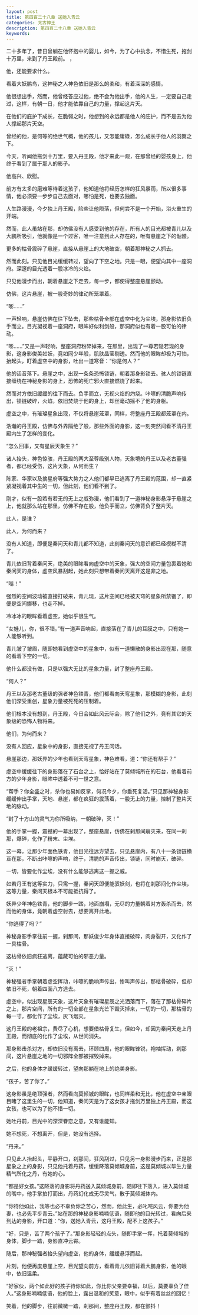 ```yaml
---
layout: post
title: 第四百二十八章 送她入青云
categories: 太古神王
description: 第四百二十八章 送她入青云
keywords:
---
```


二十多年了，昔日曾躺在他怀抱中的婴儿，如今，为了心中执念，不惜生死，拖剑十万里，来到了丹王殿前。 ，

他，还能要求什么。

看着大妖鹏鸟，这神秘之人神色依旧是那么的柔和，有着深深的感情。

他很想出手，然而，他曾经答应过他，绝不会为他出手，他的人生，一定要自己走过，这样，有朝一日，他才能依靠自己的力量，撑起这片天。

在他们的庇护下成长，在脆弱之时，他想到的永远都是他人的庇护，而不是去为他人撑起那片天空。

曾经的他，是何等的绝世气概，他的孩儿，又怎能庸碌，怎么成长于他人的羽翼之下。

今天，听闻他拖剑十万里，要入丹王殿，他才来此一观，在那曾经的婴孩身上，他终于看到了属于那人的影子。

他高兴、欣慰。

前方有太多的磨难等待着这孩子，他知道他将经历怎样的狂风暴雨，所以很多事情，他必须要一步步自己去面对，哪怕是死，也要去独面。

人生路漫漫，今夕独上丹王殿，险些让他陨落，但何尝不是一个开始，浴火重生的开端。

然而，此人虽站在那，却仿佛没有人感受到他的存在，所有人的目光都被青儿以及大鹏所吸引，他就像是一个过客，唯一注意到此人存在的，唯有悬崖之下的骷髅。

更多的枯骨震碎了悬崖，直接从悬崖上的大地破空，朝着那神秘之人抓去。

然而此刻。只见他目光缓缓转过，望向了下空之地。只是一眼，便望向其中一座洞府。深邃的目光透着一股冰冷的火焰。

只见他漫步而出，朝着悬崖之下走去，每一步，都使得整座悬崖颤动。

仿佛，这片悬崖，被一股奇妙的律动所笼罩着。

“嘭……”

一声轻响，悬崖仿佛在往下坠去，那些枯骨全部在虚空中化为尘埃，那身影依旧负手而立。目光凝视着一座洞府，眼眸好似利剑般，那洞府似也有着一股可怕的律动。

“嘭……”又是一声轻响，整座洞府粉碎掉来，在那里，出现了一尊若隐若现的身影，这身影俊美如妖，竟如同少年般，肌肤晶莹剔透。然而他的眼眸却极为可怕，抬起头，盯着虚空中的身影，吐出一道寒音：“你是何人？”

他的话音落下。悬崖之中，出现一条条恐怖锁链，朝着那身影锁去。骇人的锁链直接缠绕在神秘身影的身上，恐怖的死亡邪火直接燃烧了起来。

然而对方依旧缓缓的往下而去。负手而立，无视火焰的灼烧。咔嚓的清脆声响传出，锁链破碎，火焰，依旧焚烧于他的身上，却丝毫动摇不了他的身躯。

虚空之中，有璀璨星象出现，不仅将悬崖笼罩，同样，将整座丹王殿都笼罩在内。

浩瀚的丹王殿，仿佛与外界隔绝了般，那些外面的身影，这一刻突然间看不清丹王殿内生了怎样的变化。

“怎么回事，又有星辰天象生？”

诸人抬头，神色惊骇，丹王殿的两大至尊级别人物，天象境的丹王以及老古董强者，都已经受伤，这片天象，从何而生？

陈家、华家以及摘星府等强大势力之人他们都早已逃离了丹王殿的范围，却一直紧紧凝视着其中生的一切，但此刻，他们看不到了。

刚才，似有一股若有若无的无上之威弥漫，他们看到了一道神秘身影悬浮于悬崖之上，他就那么站在那里，仿佛不存在般，他负手而立，仿佛背负了整片天。

此人，是谁？

此人，为何而来？

没有人知道，即便是秦问天和青儿都不知道，此刻秦问天的意识都已经模糊不清了。

青儿依旧背着秦问天，绝美的眼眸看向虚空中的天象，强大的空间力量包裹着她和秦问天的身体，虚空风暴刮起，她此刻只想带着秦问天离开这是非之地。

“嗡！”

强烈的空间波动被直接打破来，青儿现，这片空间已经被天穹的星象所禁锢了，即便是空间挪移，也走不掉。

冷冰冰的眼眸看着虚空，她似乎很生气。

“女娃儿，你，很不错。”有一道声音响起，直接落在了青儿的耳膜之中，只有她一人能够听到。

青儿皱了皱眉，随即她看到虚空中的星象中，似有一道懒散的身影出现在那，随意的看着下空的一切。

他什么都没有做，只是以强大无比的星象力量，封了整座丹王殿。

“何人？”

丹王以及那老古董级的强者神色铁青，他们都看向天穹星象，那模糊的身影，此刻他们深受重创，星象力量被死死的压制着。

他们根本没有想到，丹王殿，今日会如此风云际会，除了他们之外，竟有其它的天象级的恐怖人物将来。

他们，为何而来？

没有人回应，星象中的身影，直接无视了丹王问话。

悬崖那边，那妖异的少年也看到天穹星象，神色难看，道：“你还有帮手？”

虚空中缓缓往下的身影落在了石台之上，恰好站在了莫倾城所在的石台，他看着前方的少年身影，眼眸中透着不可一世之意。

“帮手？你全盛之时，杀你也易如反掌，何况今夕，你垂死复活。”只见那神秘身影缓缓伸出手掌，天地、悬崖，都在疯狂的震荡着，一股无上的力量，控制了整片天地的脉动。

“封了十方山的灵气为你所吸纳，一朝破碎，灭！”

他的手掌一握，震撼的一幕出现了，整座悬崖，仿佛在刹那间崩灭来，在同一刹那，爆碎，化作了粉末、尘埃。

这一幕，让那少年面色铁青，他目光往远方望去，只见悬崖内，有八十一条锁链横亘在那，不断出咔嚓的声响，终于，清脆的声音传出，锁链，同时崩灭，破碎。

一切，皆要化作尘埃，没有什么能够逃离这一握之威。

如若丹王有这等实力，只需一握，秦问天即便能驭妖剑，也将在刹那间化作尘埃，这等力量，秦问天根本不可能抵抗得了。

妖异少年神色铁青，他的脚步一踏，地面崩塌，无尽的力量朝着对方轰杀而去，然而他的身体，竟朝着虚空射去，想要离开此地。

“你逃得了吗？”

神秘身影手掌往前一握，刹那间，那妖俊少年身体直接破碎，肉身裂开，又化作了一具枯骨。

这枯骨依旧疯狂逃离，蕴藏可怕的邪恶力量。

“灭！”

神秘强者手掌朝着虚空挥动，咔嚓的脆响声传出，惨叫声传出，那枯骨破碎，但却依旧不死，朝着四面八方逃去。

虚空中，似出现星辰天象，这片天象有璀璨星辰之光洒落而下，落在了那枯骨碎片之上，那片空间，所有的一切全部在星象光芒下毁灭掉来，一切的一切，那枯骨的每一寸，都化作了尘埃，灰飞烟灭。

这丹王殿的老祖宗，费尽了心机，想要借枯骨复生，但如今，却因为秦问天走上丹王殿，而彻底的化作了尘埃，从世间消失。

那身影击杀对方，却依旧没有离去，环顾四周，他的眼眸锋锐，袍袖挥动，刹那间，这片悬崖之地的一切邪阵全部被摧毁掉来。

之后，他的身体才缓缓转过，望向那躺在地上的绝美身影。

“孩子，苦了你了。”

这身影虽是绝顶强者，然而看向莫倾城的眼眸，也同样柔和无比，他在虚空中亲眼目睹了这里生的一切，他知道，秦问天是为了这女孩才拖剑万里独上丹王殿，而这女孩，也可以为了他不惜一切。

她吐丹前，目光中的深深眷恋之意，又有谁能知。

她不想死，不想离开，但是，她没有选择。

“丹来。”

只见此人抬起头，平静开口，刹那间，狂风刮过，只见另一身影漫步而来，正是那星象之上的身影，只见他托着丹药，缓缓降落莫倾城身前，这是莫倾城以毕生力量精气所化之丹，有她的心。

“都是好女孩。”这降落的身影将丹药送入莫倾城身前，随即往下落入，进入莫倾城的嘴中，他手掌拍打而出，丹药幻化成无尽灵气，散于莫倾城体内。

“你待他如此，我等也必不辜负你之苦心，然而，他此生，必叱咤风云，你要为他妻，也必先平步青云。”站在那的神秘身影喃喃低语，随即他的目光转过，看向后来到达的身影，开口道：“你，送她入青云，这丹王殿，配不上这孩子。”

“好，只是，苦了两个孩子了。”那身影轻轻的点头，随即手掌一挥，托着莫倾城的身体，脚步一踏，身影直冲云霄。

随后，那神秘强者抬头望向虚空，他的身体，缓缓悬浮而起。

片刻，他便再度悬崖上空，目光望向前方，看着青儿依旧背着大鹏身影，他的眼中，依旧温柔。

“好家伙，两个如此好的孩子待你如此，你比你父亲要幸福，以后，莫要辜负了佳人。”这身影喃喃低语，他的脸上，露出温和的笑意，眼中，似乎有着丝丝的回忆！

笑着，他的脚步，往前微微一踏，刹那间，整座丹王殿，都在颤抖！
